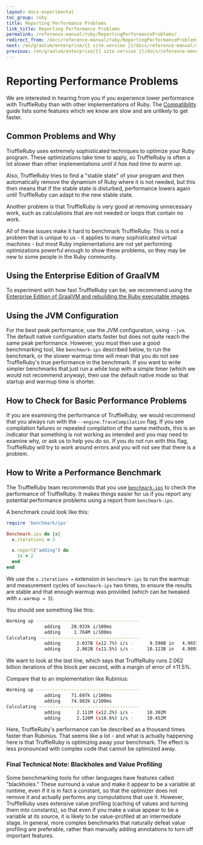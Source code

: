 ```yaml
---
layout: docs-experimental
toc_group: ruby
title: Reporting Performance Problems
link_title: Reporting Performance Problems
permalink: /reference-manual/ruby/ReportingPerformanceProblems/
redirect_from: /docs/reference-manual/ruby/ReportingPerformanceProblems/
next: /en/graalvm/enterprise/{{ site.version }}/docs/reference-manual/ruby/KnownCVEs/
previous: /en/graalvm/enterprise/{{ site.version }}/docs/reference-manual/ruby/UTF8Locale/
---
```

# Reporting Performance Problems

We are interested in hearing from you if you experience lower performance with TruffleRuby than with other implementations of Ruby.
The [Compatibility](compatibility.md) guide lists some features which we know are slow and are unlikely to get faster.

## Common Problems and Why

TruffleRuby uses extremely sophisticated techniques to optimize your Ruby program.
These optimizations take time to apply, so TruffleRuby is often a lot slower than other implementations *until it has had time to warm up.*

Also, TruffleRuby tries to find a "stable state" of your program and then automatically remove the dynamism of Ruby where it is not needed, but this then means that if the stable state is disturbed, performance lowers again until TruffleRuby can adapt to the new stable state.

Another problem is that TruffleRuby is very good at removing unnecessary work, such as calculations that
are not needed or loops that contain no work.

All of these issues make it hard to benchmark TruffleRuby. This is not a problem that is unique to us - it applies to many sophisticated virtual machines - but most Ruby implementations are not yet performing optimizations powerful enough to show these problems, so they may be new to some people in the Ruby community.

## Using the Enterprise Edition of GraalVM

To experiment with how fast TruffleRuby can be, we recommend using the
[Enterprise Edition of GraalVM and rebuilding the Ruby executable images](installing-graalvm.md).

## Using the JVM Configuration

For the best peak performance, use the JVM configuration, using `--jvm`.
The default native configuration starts faster but does not quite reach the same peak performance.
However, you *must* then use a good benchmarking tool, like `benchmark-ips` described below, to run the benchmark, or the slower
warmup time will mean that you do not see TruffleRuby's true performance in the benchmark.
If you want to write simpler benchmarks that just run a while loop with a simple timer (which we would not recommend anyway), then use the default native mode so that startup and warmup time is shorter.

## How to Check for Basic Performance Problems

If you are examining the performance of TruffleRuby, we would recommend that you always run with the `--engine.TraceCompilation` flag.
If you see compilation failures or repeated compilation of the same methods, this is an indicator that something is not working as intended and you may need to examine why, or ask us to help you do so.
If you do not run with this flag, TruffleRuby will try to work around errors and you will not see that there is a problem.

## How to Write a Performance Benchmark

The TruffleRuby team recommends that you use [`benchmark-ips`](https://github.com/evanphx/benchmark-ips) to check the performance of TruffleRuby.
It makes things easier for us if you report any potential performance problems using a report from `benchmark-ips`.

A benchmark could look like this:

```ruby
require 'benchmark/ips'

Benchmark.ips do |x|
  x.iterations = 2

  x.report("adding") do
    14 + 2
  end
end
```

We use the `x.iterations =` extension in `benchmark-ips` to run the warmup and measurement cycles of `benchmark-ips` two times, to ensure the results are stable and that enough warmup was provided (which can be tweaked with `x.warmup = 5`).

You should see something like this:

```bash
Warming up --------------------------------------
              adding    20.933k i/100ms
              adding     1.764M i/100ms
Calculating -------------------------------------
              adding      2.037B (±12.7%) i/s -      9.590B in   4.965741s
              adding      2.062B (±11.5%) i/s -     10.123B in   4.989398s
```

We want to look at the last line, which says that TruffleRuby runs 2.062 billion iterations of this block per second, with a margin of error of ±11.5%.

Compare that to an implementation like Rubinius:

```bash
Warming up --------------------------------------
              adding    71.697k i/100ms
              adding    74.983k i/100ms
Calculating -------------------------------------
              adding      2.111M (±12.2%) i/s -     10.302M
              adding      2.126M (±10.6%) i/s -     10.452M
```

Here, TruffleRuby's performance can be described as a thousand times faster than Rubinius.
That seems like a lot - and what is actually happening here is that TruffleRuby is optimizing
away your benchmark.
The effect is less pronounced with complex code that cannot be optimized away.

### Final Technical Note: Blackholes and Value Profiling

Some benchmarking tools for other languages have features called "blackholes."
These surround a value and make it appear to be a variable at runtime, even if it is in fact a constant, so that the optimizer does not remove it and actually performs any computations that use it.
However, TruffleRuby uses extensive value profiling (caching of values and turning them into constants), so that even if you make a value appear to be a variable at its source, it is likely to be value-profiled at an intermediate stage.
In general, more complex benchmarks that naturally defeat value profiling are preferable, rather than manually adding annotations to turn off important features.
